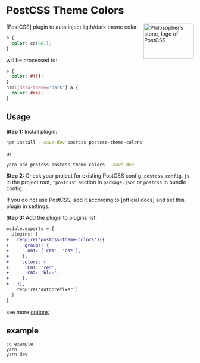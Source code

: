 # PostCSS Theme Colors

<img align="right" width="135" height="95"
     title="Philosopher’s stone, logo of PostCSS"
     src="https://postcss.org/logo-leftp.svg">

[PostCSS] plugin to auto inject ligth/dark theme color.

```css
a {
  color: cc(G01);
}
```

will be processed to:

```css
a {
  color: #fff;
}
html[data-theme='dark'] a {
  color: #eee;
}
```

## Usage

**Step 1:** Install plugin:

```sh
npm install --save-dev postcss postcss-theme-colors
```

or

```sh
yarn add postcss postcss-theme-colors --save-dev
```

**Step 2:** Check your project for existing PostCSS config: `postcss.config.js`
in the project root, `"postcss"` section in `package.json`
or `postcss` in bundle config.

If you do not use PostCSS, add it according to [official docs]
and set this plugin in settings.

**Step 3:** Add the plugin to plugins list:

```diff
module.exports = {
  plugins: [
+   require('postcss-theme-colors')({
+      groups: {
+       G01: ['C01', 'C02'],
+     },
+     colors: {
+       C01: 'red',
+       C02: 'blue',
+     },
+   }),
    require('autoprefixer')
  ]
}
```

see more [options](https://github.com/Robert-Ro/postcss-plugin-maple-theme.git/src/types.d.ts)

## example
```
cd example
yarn
yarn dev
```